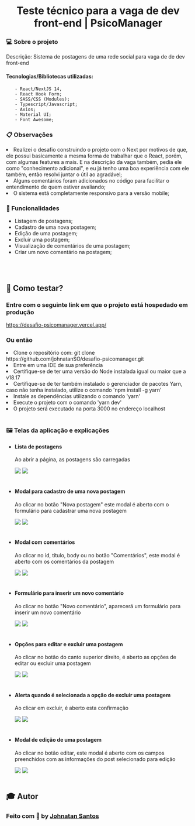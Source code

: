 <h1 align="center">Teste técnico para a vaga de dev front-end | PsicoManager</h1>

<h3> 💻 Sobre o projeto</h3>

<p>Descrição: Sistema de postagens de uma rede social para vaga de de dev front-end</p>

<h4>Tecnologias/Bibliotecas utilizadas: </h4>

<ul>
  
    - React/NextJS 14, 
    - React Hook Form;
    - SASS/CSS (Modules);
    - Typescript/Javascript;
    - Axios;
    - Material UI;
    - Font Awesome;

</ul>

<h3>📋 Observações</h3>
<li>
    Realizei o desafio construindo o projeto com o Next por motivos de que, ele possui basicamente a mesma forma de trabalhar que o React, porém, com algumas features a mais. E na descrição da vaga também, pedia ele como "conhecimento adicional", e eu já tenho uma boa experiência com ele também, então resolvi juntar o útil ao agradável;
</li>

<li>
    Alguns comentários foram adicionados no código para facilitar o entendimento de quem estiver avaliando;
</li>

<li>
    O sistema está completamente responsivo para a versão mobile;
</li>
  
<h3>📝 Funcionalidades</h3>
  <ul>
    <li>Listagem de postagens;</li>
    <li>Cadastro de uma nova postagem;</li>
    <li>Edição de uma postagem;</li>
    <li>Excluir uma postagem;</li>
    <li>Visualização de comentários de uma postagem;</li>
    <li>Criar um novo comentário na postagem;</li>
  </ul>

<br />
<br />

<h2>👷 Como testar? </h2>
<h3>Entre com o seguinte link em que o projeto está hospedado em produção</h3>
<a href="https://desafio-psicomanager.vercel.app/">https://desafio-psicomanager.vercel.app/</a>

<h3>Ou então</h3>

<li>Clone o repositório com: git clone https://github.com/johnatanSO/desafio-psicomanager.git</li>
<li>Entre em uma IDE de sua preferência</li>
<li>Certifique-se de ter uma versão do Node instalada igual ou maior que a v18.17</li>
<li>Certifique-se de ter também instalado o gerenciador de pacotes Yarn, caso não tenha instalado, utilize o comando 'npm install -g yarn'</li>
<li>Instale as dependências utilizando o comando 'yarn'</li>
<li>Execute o projeto com o comando 'yarn dev'</li>
<li>O projeto será executado na porta 3000 no endereço localhost</li>
    
<br>

<h3>🖼 Telas da aplicação e explicações</h3>
<ul>
  <li>
    <h4>Lista de postagens</h4>
    <p>Ao abrir a página, as postagens são carregadas</p>
    <img src="https://github.com/johnatanSO/desafio-psicomanager/assets/69802042/7c29449f-571c-4b02-b341-9db182e0c0ac" />
    <img src="https://github.com/johnatanSO/desafio-psicomanager/assets/69802042/f1f1111e-1d96-47d4-9dbb-f599f845ef8e" />
  </li>
  <br>

  <li>
    <h4>Modal para cadastro de uma nova postagem</h4>
    <p>Ao clicar no botão "Nova postagem" este modal é aberto com o formulário para cadastrar uma nova postagem</p>
    <img src="https://github.com/johnatanSO/desafio-psicomanager/assets/69802042/34c9501d-01e4-411d-8704-86ca537be245" />
    <img src="https://github.com/johnatanSO/desafio-psicomanager/assets/69802042/5b8d56a8-d5be-4ca9-b760-9420875eb01d" />
  </li>

  <br>
  
  <li>
    <h4>Modal com comentários</h4>
    <p>Ao clicar no id, título, body ou no botão "Comentários", este modal é aberto com os comentários da postagem</p>
    <img src="https://github.com/johnatanSO/desafio-psicomanager/assets/69802042/8a6e778e-4cc5-404e-81ee-6a41975ecbb0" />
    <img src="https://github.com/johnatanSO/desafio-psicomanager/assets/69802042/6b552856-e531-44d6-868f-653416aa35f2" />
  </li>

  <br>
  
  <li>
    <h4> Formulário para inserir um novo comentário</h4>
    <p>Ao clicar no botão "Novo comentário", aparecerá um formulário para inserir um novo comentário</p>
    <img src="https://github.com/johnatanSO/desafio-psicomanager/assets/69802042/69220f80-24f2-4432-9790-cf45f6b55881" />
    <img src="https://github.com/johnatanSO/desafio-psicomanager/assets/69802042/7d34f32e-af74-4b16-8e4c-ff83b2b9934e" />
  </li>

  <br>
  
  <li>
    <h4> Opções para editar e excluir uma postagem</h4>
    <p>Ao clicar no botão do canto superior direito, é aberto as opções de editar ou excluir uma postagem</p>
    <img src="https://github.com/johnatanSO/desafio-psicomanager/assets/69802042/d9c57254-77cf-413c-8012-8514c7723214" />
    <img src="https://github.com/johnatanSO/desafio-psicomanager/assets/69802042/848a5b8e-1742-4078-ad60-b88a669d11e2" />
  </li>

  <br>
  
  <li>
    <h4> Alerta quando é selecionada a opção de excluir uma postagem</h4>
    <p>Ao clicar em excluir, é aberto esta confirmação</p>
    <img src="https://github.com/johnatanSO/desafio-psicomanager/assets/69802042/47040f6b-5b98-44b9-835f-7690a5c9c1ef" />
    <img src="https://github.com/johnatanSO/desafio-psicomanager/assets/69802042/caa965a7-7a88-4280-b5f4-4d234c475322" />
  </li>

   <br>
  
  <li>
    <h4> Modal de edição de uma postagem</h4>
    <p>Ao clicar no botão editar, este modal é aberto com os campos preenchidos com as informações do post selecionado para edição</p>
    <img src="https://github.com/johnatanSO/desafio-psicomanager/assets/69802042/c923bc5b-f8e4-48d1-986c-659c6b9251b4" />
    <img src="https://github.com/johnatanSO/desafio-psicomanager/assets/69802042/204c32e2-074a-4ec9-bf76-952a7effe798" />
  </li>


   <br>
</ul>

<div>
 <h2>🎓 Autor</h2>
 <h3>Feito com 💜 by <a href="https://github.com/johnatanSO" target="_blank">Johnatan Santos</a></h3>
</div>
